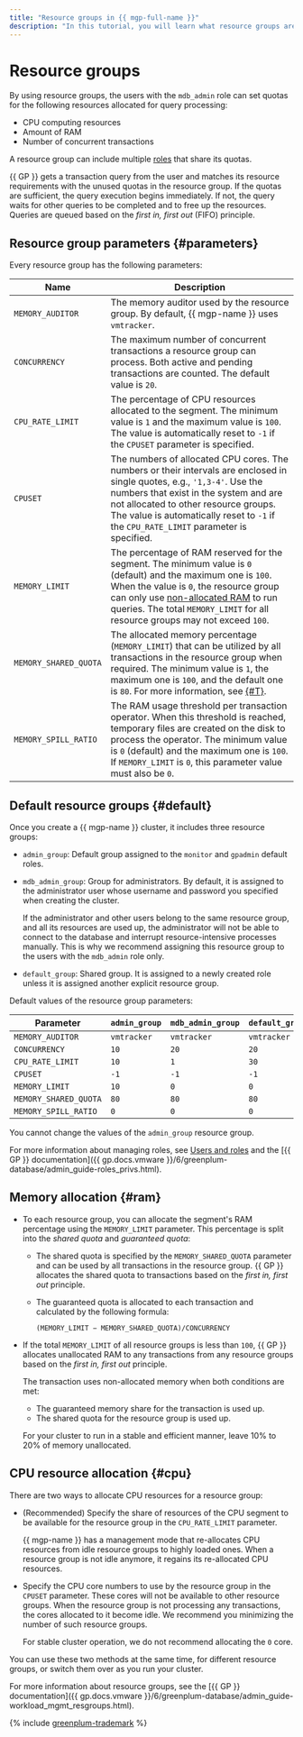 ```yaml
---
title: "Resource groups in {{ mgp-full-name }}"
description: "In this tutorial, you will learn what resource groups are, what parameters they have, and how memory is allocated between them."
---
```


# Resource groups

By using resource groups, the users with the `mdb_admin` role can set quotas for the following resources allocated for query processing:

* CPU computing resources
* Amount of RAM
* Number of concurrent transactions

A resource group can include multiple [roles](cluster-users.md) that share its quotas.


{{ GP }} gets a transaction query from the user and matches its resource requirements with the unused quotas in the resource group. If the quotas are sufficient, the query execution begins immediately. If not, the query waits for other queries to be completed and to free up the resources. Queries are queued based on the _first in, first out_ (FIFO) principle.

## Resource group parameters {#parameters}

Every resource group has the following parameters:

| Name | Description |
| -----               | ----- |
| `MEMORY_AUDITOR` | The memory auditor used by the resource group. By default, {{ mgp-name }} uses `vmtracker`. |
| `CONCURRENCY` | The maximum number of concurrent transactions a resource group can process. Both active and pending transactions are counted. The default value is `20`. |
| `CPU_RATE_LIMIT` | The percentage of CPU resources allocated to the segment. The minimum value is `1` and the maximum value is `100`. The value is automatically reset to `-1` if the `CPUSET` parameter is specified. |
| `CPUSET` | The numbers of allocated CPU cores. The numbers or their intervals are enclosed in single quotes, e.g., `'1,3-4'`. Use the numbers that exist in the system and are not allocated to other resource groups. The value is automatically reset to `-1` if the `CPU_RATE_LIMIT` parameter is specified. |
| `MEMORY_LIMIT` | The percentage of RAM reserved for the segment. The minimum value is `0` (default) and the maximum one is `100`. When the value is `0`, the resource group can only use [non-allocated RAM](#ram) to run queries. The total `MEMORY_LIMIT` for all resource groups may not exceed `100`. |
| `MEMORY_SHARED_QUOTA` | The allocated memory percentage (`MEMORY_LIMIT`) that can be utilized by all transactions in the resource group when required. The minimum value is `1`, the maximum one is `100`, and the default one is `80`. For more information, see [{#T}](#ram). |
| `MEMORY_SPILL_RATIO` | The RAM usage threshold per transaction operator. When this threshold is reached, temporary files are created on the disk to process the operator. The minimum value is `0` (default) and the maximum one is `100`. If `MEMORY_LIMIT` is `0`, this parameter value must also be `0`. |

## Default resource groups {#default}

Once you create a {{ mgp-name }} cluster, it includes three resource groups:

* `admin_group`: Default group assigned to the `monitor` and `gpadmin` default roles.
* `mdb_admin_group`: Group for administrators. By default, it is assigned to the administrator user whose username and password you specified when creating the cluster.

   If the administrator and other users belong to the same resource group, and all its resources are used up, the administrator will not be able to connect to the database and interrupt resource-intensive processes manually. This is why we recommend assigning this resource group to the users with the `mdb_admin` role only.

* `default_group`: Shared group. It is assigned to a newly created role unless it is assigned another explicit resource group.

Default values of the resource group parameters:

| Parameter | `admin_group` | `mdb_admin_group` | `default_group` |
| --------------------- | ----------- | ----------- | ----------- |
| `MEMORY_AUDITOR` | `vmtracker` | `vmtracker` | `vmtracker` |
| `CONCURRENCY` | `10` | `20` | `20` |
| `CPU_RATE_LIMIT` | `10` | `1` | `30` |
| `CPUSET` | `-1` | `-1` | `-1` |
| `MEMORY_LIMIT` | `10` | `0` | `0` |
| `MEMORY_SHARED_QUOTA` | `80` | `80` | `80` |
| `MEMORY_SPILL_RATIO` | `0` | `0` | `0` |

You cannot change the values of the `admin_group` resource group.

For more information about managing roles, see [Users and roles](./cluster-users.md) and the [{{ GP }} documentation]({{ gp.docs.vmware }}/6/greenplum-database/admin_guide-roles_privs.html).

## Memory allocation {#ram}

* To each resource group, you can allocate the segment's RAM percentage using the `MEMORY_LIMIT` parameter. This percentage is split into the _shared quota_ and _guaranteed quota_:

   * The shared quota is specified by the `MEMORY_SHARED_QUOTA` parameter and can be used by all transactions in the resource group. {{ GP }} allocates the shared quota to transactions based on the _first in, first out_ principle.
   * The guaranteed quota is allocated to each transaction and calculated by the following formula:

      `(MEMORY_LIMIT − MEMORY_SHARED_QUOTA)/CONCURRENCY`

* If the total `MEMORY_LIMIT` of all resource groups is less than `100`, {{ GP }} allocates unallocated RAM to any transactions from any resource groups based on the _first in, first out_ principle.

   The transaction uses non-allocated memory when both conditions are met:

   * The guaranteed memory share for the transaction is used up.
   * The shared quota for the resource group is used up.


   For your cluster to run in a stable and efficient manner, leave 10% to 20% of memory unallocated.

## CPU resource allocation {#cpu}

There are two ways to allocate CPU resources for a resource group:

* (Recommended) Specify the share of resources of the CPU segment to be available for the resource group in the `CPU_RATE_LIMIT` parameter.

   {{ mgp-name }} has a management mode that re-allocates CPU resources from idle resource groups to highly loaded ones. When a resource group is not idle anymore, it regains its re-allocated CPU resources.

* Specify the CPU core numbers to use by the resource group in the `CPUSET` parameter. These cores will not be available to other resource groups. When the resource group is not processing any transactions, the cores allocated to it become idle. We recommend you minimizing the number of such resource groups.

   For stable cluster operation, we do not recommend allocating the `0` core.

You can use these two methods at the same time, for different resource groups, or switch them over as you run your cluster.

For more information about resource groups, see the [{{ GP }} documentation]({{ gp.docs.vmware }}/6/greenplum-database/admin_guide-workload_mgmt_resgroups.html).

{% include [greenplum-trademark](../../_includes/mdb/mgp/trademark.md) %}
